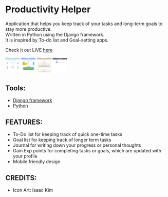 # Productivity Helper  
Application that helps you keep track of your tasks and long-term goals to stay more productive.  
Written in Python using the Django framework.  
It is inspired by To-do list and Goal-setting apps.  

Check it out LIVE [here](https://josephtkim.pythonanywhere.com)  

<img src="./img/todos.png" width="45"> <img src="./img/goals.png" width="45">
<img src="./img/journal.png" width="45"> <img src="./img/profile.png" width="45">

## Tools:  
* [Django framework](https://www.djangoproject.com/)  
* [Python](https://www.python.org/)  

## FEATURES:  
* To-Do list for keeping track of quick one-time tasks  
* Goal list for keeping track of longer term tasks  
* Journal for writing down your progress or personal thoughts  
* Gain Exp points for completing tasks or goals, which are updated with your profile  
* Mobile friendly design  

## CREDITS:  
* Icon Art: Isaac Kim  
